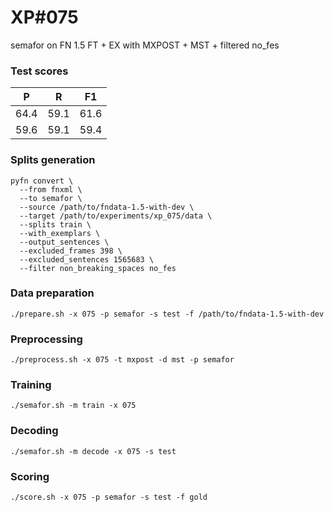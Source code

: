 # XP\#075

semafor on FN 1.5 FT + EX with MXPOST + MST + filtered no_fes

### Test scores
| P | R | F1 |
| --- | --- | --- |
| 64.4 | 59.1 | 61.6 |
| 59.6 | 59.1 | 59.4 |

### Splits generation
```
pyfn convert \
  --from fnxml \
  --to semafor \
  --source /path/to/fndata-1.5-with-dev \
  --target /path/to/experiments/xp_075/data \
  --splits train \
  --with_exemplars \
  --output_sentences \
  --excluded_frames 398 \
  --excluded_sentences 1565683 \
  --filter non_breaking_spaces no_fes
```

### Data preparation
```
./prepare.sh -x 075 -p semafor -s test -f /path/to/fndata-1.5-with-dev
```

### Preprocessing
```
./preprocess.sh -x 075 -t mxpost -d mst -p semafor
```

### Training
```
./semafor.sh -m train -x 075
```

### Decoding
```
./semafor.sh -m decode -x 075 -s test
```

### Scoring
```
./score.sh -x 075 -p semafor -s test -f gold
```
